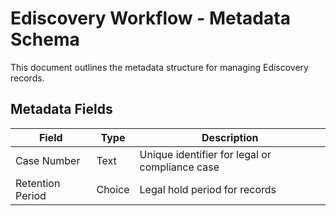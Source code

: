 # Ediscovery Workflow - Metadata Schema

This document outlines the metadata structure for managing Ediscovery records.

## **Metadata Fields**
| **Field**               | **Type**           | **Description** |
|-------------------------|-------------------|----------------|
| Case Number | Text | Unique identifier for legal or compliance case |
| Retention Period | Choice | Legal hold period for records |

